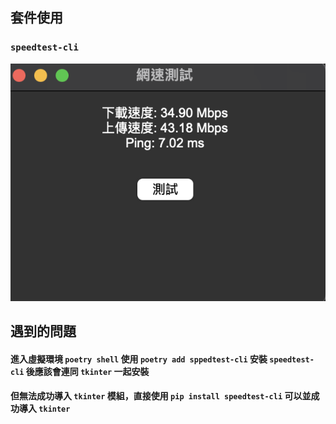 ## 套件使用

### `speedtest-cli`

![speed_test](speed_test.png)

## 遇到的問題

#### 進入虛擬環境 `poetry shell` 使用 `poetry add sppedtest-cli` 安裝 `speedtest-cli` 後應該會連同 `tkinter` 一起安裝

#### 但無法成功導入 `tkinter` 模組，直接使用 `pip install speedtest-cli` 可以並成功導入 `tkinter`
